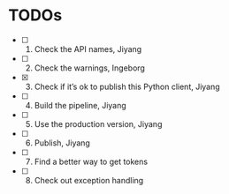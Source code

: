 # TODOs

- [ ] 1. Check the API names, Jiyang
- [ ] 2. Check the warnings, Ingeborg
- [x] 3. Check if it’s ok to publish this Python client, Jiyang
- [ ] 4. Build the pipeline, Jiyang
- [ ] 5. Use the production version, Jiyang
- [ ] 6. Publish, Jiyang
- [ ] 7. Find a better way to get tokens
- [ ] 8. Check out exception handling
